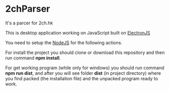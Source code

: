 # 2chParser
It's a parcer for 2ch.hk

This is desktop application working on JavaScript built on [ElectronJS](http://electron.atom.io/)

You need to setup the [NodeJS](https://nodejs.org/en/) for the following actions.

For install the project you should clone or download this repository and then run command **npm install**. 

For get working program (while only for windows) you should run command **npm run dist**, and after you will see folder 
**dist** (in project directory) where you find packed (the installation file) and the unpacked program ready to work.
